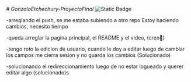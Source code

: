 <em># GonzaloEtchechury-ProyectoFinal</em>
![Static Badge](https://img.shields.io/badge/Build-En_progreso-red?style=flat&logo=Django)


-arreglando el push, se me estaba subiendo a otro repo
Estoy haciendo cambios, necesito tiempo

-queda arreglar la pagina principal, el README y el video,  (creo🤣)

-tengo roto la edicion de usuario, cuando le doy a editar luego de cambiar los campos me cierra sesion y no guarda los cambios (Solucionado)

-solucionando el redireccionamiento luego de no estar logueado y querer editar algo (solucionado)s